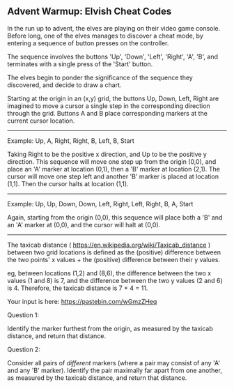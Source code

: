 Advent Warmup: Elvish Cheat Codes
---------------------------------

In the run up to advent, the elves are playing on their video game console. Before long, one of the elves manages to discover a cheat mode, by entering a sequence of button presses on the controller.

The sequence involves the buttons 'Up', 'Down', 'Left', 'Right', 'A', 'B', and terminates with a single press of the 'Start' button.

The elves begin to ponder the significance of the sequence they discovered, and decide to draw a chart.

Starting at the origin in an (x,y) grid, the buttons Up, Down, Left, Right are imagined to move a cursor a single step in the corresponding direction through the grid. Buttons A and B place corresponding markers at the current cursor location.

-------------------------------------------------------------
Example:  Up, A, Right, Right, B, Left, B, Start

Taking Right to be the positive x direction, and Up to be the positive y direction. This sequence will move one step up from the origin (0,0), and place an 'A' marker at location (0,1), then a 'B' marker at location (2,1). The cursor will move one step left and another 'B' marker is placed at location (1,1). Then the cursor halts at location (1,1).

-------------------------------------------------------------
Example:  Up, Up, Down, Down, Left, Right, Left, Right, B, A, Start

Again, starting from the origin (0,0), this sequence will place both a 'B' and an 'A' marker at (0,0), and the cursor will halt at (0,0).

-------------------------------------------------------------

The taxicab distance ( https://en.wikipedia.org/wiki/Taxicab_distance ) between two grid locations is defined as the (positive) difference between the two points' x values + the (positive) difference between their y values.

eg, between locations (1,2) and (8,6), the difference between the two x values (1 and 8) is 7, and the difference between the two y values (2 and 6) is 4. Therefore, the taxicab distance is 7 + 4 = 11.

Your input is here: https://pastebin.com/wGmzZHeq

Question 1: 

Identify the marker furthest from the origin, as measured by the taxicab distance, and return that distance.


Question 2: 

Consider all pairs of *different* markers (where a pair may consist of any 'A' and any 'B' marker). Identify the pair maximally far apart from one another, as measured by the taxicab distance, and return that distance.

